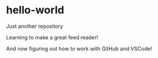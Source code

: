 # hello-world
Just another repository

Learning to make a great feed reader!

And now figuring out how to work with GitHub and VSCode!